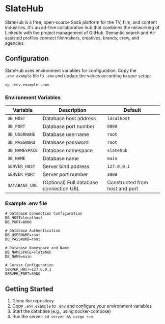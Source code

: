 # SlateHub
SlateHub is a free, open-source SaaS platform for the TV, film, and content industries. It's an ad-free collaborative hub that combines the networking of LinkedIn with the project management of GitHub. Semantic search and AI-assisted profiles connect filmmakers, creatives, brands, crew, and agencies.

## Configuration

SlateHub uses environment variables for configuration. Copy the `.env.example` file to `.env` and update the values according to your setup:

```bash
cp .env.example .env
```

### Environment Variables

| Variable | Description | Default |
|----------|-------------|---------|
| `DB_HOST` | Database host address | `localhost` |
| `DB_PORT` | Database port number | `8000` |
| `DB_USERNAME` | Database username | `root` |
| `DB_PASSWORD` | Database password | `root` |
| `DB_NAMESPACE` | Database namespace | `slatehub` |
| `DB_NAME` | Database name | `main` |
| `SERVER_HOST` | Server bind address | `127.0.0.1` |
| `SERVER_PORT` | Server port number | `3000` |
| `DATABASE_URL` | (Optional) Full database connection URL | Constructed from host and port |

### Example .env file

```
# Database Connection Configuration
DB_HOST=localhost
DB_PORT=8000

# Database Authentication
DB_USERNAME=root
DB_PASSWORD=root

# Database Namespace and Name
DB_NAMESPACE=slatehub
DB_NAME=main

# Server Configuration
SERVER_HOST=127.0.0.1
SERVER_PORT=3000
```

## Getting Started

1. Clone the repository
2. Copy `.env.example` to `.env` and configure your environment variables
3. Start the database (e.g., using docker-compose)
4. Run the server: `cd server && cargo run`
